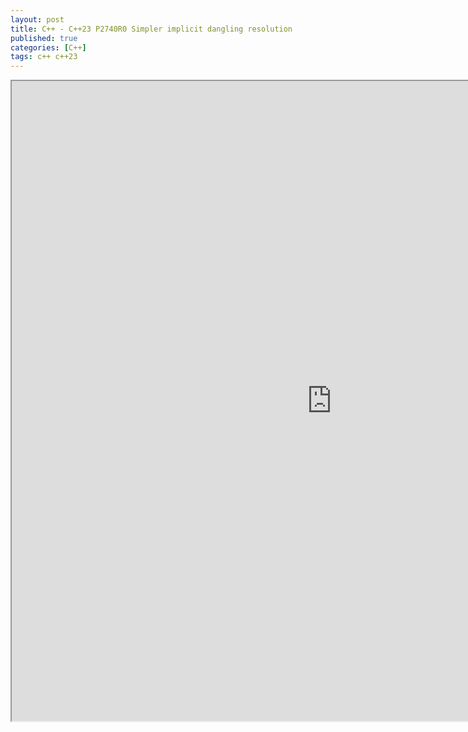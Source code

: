 ```yaml
---
layout: post
title: C++ - C++23 P2740R0 Simpler implicit dangling resolution
published: true
categories: [C++]
tags: c++ c++23
---
```

<iframe width="1024" height="1024" src="https://docs.google.com/document/d/e/2PACX-1vTuxZEG-66Sl_F6ewHTYvavnlKXdNyIeS-KORoKQkszC0xUGRjMsrpkpOZW46IZFVt5EzAcIkSb1k4P/pub?embedded=true"></iframe>   
  
